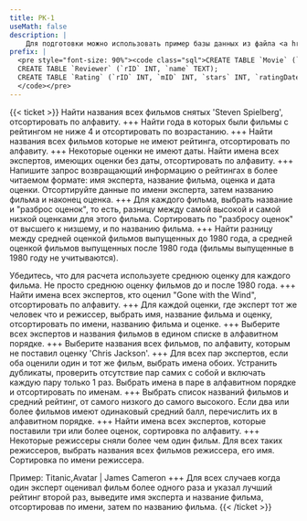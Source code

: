 ```yaml
---
title: РК-1
useMath: false
description: |
    Для подготовки можно использовать пример базы данных из файла <a href="01-2.sql">01-2.sql</a>.
prefix: |
  <pre style="font-size: 90%"><code class="sql">CREATE TABLE `Movie` (`mID` INT, `title` TEXT, `year` INT, `director` TEXT);
  CREATE TABLE `Reviewer` (`rID` INT, `name` TEXT);
  CREATE TABLE `Rating` (`rID` INT, `mID` INT, `stars` INT, `ratingDate` DATE);
  </code></pre>
---
```

{{< ticket >}}
Найти названия всех фильмов снятых 'Steven Spielberg', отсортировать по алфавиту.
+++
Найти года в которых были фильмы с рейтингом не ниже 4 и отсортировать по возрастанию.
+++
Найти названия всех фильмов которые не имеют рейтинга, отсортировать по алфавиту.
+++
Некоторые оценки не имеют даты. Найти имена всех экспертов, имеющих оценки без даты, отсортировать по алфавиту.
+++
Напишите запрос возвращающий информацию о рейтингах в более читаемом формате: имя эксперта, название фильма, оценка и дата оценки. Отсортируйте данные по имени эксперта, затем названию фильма и наконец оценка.
+++
Для каждого фильма, выбрать название и "разброс оценок", то есть, разницу между самой высокой и самой низкой оценками для этого фильма. Сортировать по "разбросу оценок" от высшего к низшему, и по названию фильма.
+++
Найти разницу между средней оценкой фильмов выпущенных до 1980 года, а средней оценкой фильмов выпущенных после 1980 года (фильмы выпущенные в 1980 году не учитываются).

Убедитесь, что для расчета используете среднюю оценку для каждого фильма. Не просто среднюю оценку фильмов до и после 1980 года.
+++
Найти имена всех экспертов, кто оценил "Gone with the Wind", отсортировать по алфавиту.
+++
Для каждой оценки, где эксперт тот же человек что и режиссер, выбрать имя, название фильма и оценку, отсортировать по имени, названию фильма и оценке.
+++
Выберите всех экспертов и названия фильмов в едином списке в алфавитном порядке.
+++
Выберите названия всех фильмов, по алфавиту, которым не поставил оценку 'Chris Jackson'.
+++
Для всех пар экспертов, если оба оценили один и тот же фильм, выбрать имена обоих. Устранить дубликаты, проверить отсутствие пар самих с собой и включать каждую пару только 1 раз. Выбрать имена в паре в алфавитном порядке и отсортировать по именам.
+++
Выбрать список названий фильмов и средний рейтинг, от самого низкого до самого высокого. Если два или более фильмов имеют одинаковый средний балл, перечислить их в алфавитном порядке.
+++
Найти имена всех экспертов, которые поставили три или более оценок, сортировка по алфавиту.
+++
Некоторые режиссеры сняли более чем один фильм. Для всех таких режиссеров, выбрать названия всех фильмов режиссера, его имя. Сортировка по имени режиссера.

Пример: Titanic,Avatar | James Cameron
+++
Для всех случаев когда один эксперт оценивал фильм более одного раза и указал лучший рейтинг второй раз, выведите имя эксперта и название фильма, отсортировав по имени, затем по названию фильма.
{{< /ticket >}}
